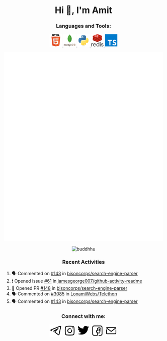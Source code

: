 <h1 align="center">Hi 👋, I'm Amit</h1>

<h3 align="center">Languages and Tools:</h3>

<p align="center"> <a href="https://www.w3.org/html/" target="_blank"> <img src="https://raw.githubusercontent.com/devicons/devicon/master/icons/html5/html5-original-wordmark.svg" alt="html5" width="40" height="40"/> </a> <a href="https://www.mongodb.com/" target="_blank"> <img src="https://raw.githubusercontent.com/devicons/devicon/master/icons/mongodb/mongodb-original-wordmark.svg" alt="mongodb" width="40" height="40"/> </a> <a href="https://www.python.org" target="_blank"> <img src="https://raw.githubusercontent.com/devicons/devicon/master/icons/python/python-original.svg" alt="python" width="40" height="40"/> </a> <a href="https://redis.io" target="_blank"> <img src="https://raw.githubusercontent.com/devicons/devicon/master/icons/redis/redis-original-wordmark.svg" alt="redis" width="40" height="40"/> </a> <a href="https://www.typescriptlang.org/" target="_blank"> <img src="https://raw.githubusercontent.com/devicons/devicon/master/icons/typescript/typescript-original.svg" alt="typescript" width="40" height="40"/> </a> </p>

<p align="center"><img src="assets/stats.svg" alt="buddhhu" /></p>

<p align="center"><img src="https://github-readme-streak-stats.herokuapp.com/?user=buddhhu" alt="buddhhu" /></p>

<h3 align="center">Recent Activities</h3>

<!--START_SECTION:activity-->
1. 🗣 Commented on [#143](https://github.com/bisoncorps/search-engine-parser/issues/143) in [bisoncorps/search-engine-parser](https://github.com/bisoncorps/search-engine-parser)
2. ❗️ Opened issue [#61](https://github.com/jamesgeorge007/github-activity-readme/issues/61) in [jamesgeorge007/github-activity-readme](https://github.com/jamesgeorge007/github-activity-readme)
3. 💪 Opened PR [#148](https://github.com/bisoncorps/search-engine-parser/pull/148) in [bisoncorps/search-engine-parser](https://github.com/bisoncorps/search-engine-parser)
4. 🗣 Commented on [#3085](https://github.com/LonamiWebs/Telethon/issues/3085) in [LonamiWebs/Telethon](https://github.com/LonamiWebs/Telethon)
5. 🗣 Commented on [#143](https://github.com/bisoncorps/search-engine-parser/issues/143) in [bisoncorps/search-engine-parser](https://github.com/bisoncorps/search-engine-parser)
<!--END_SECTION:activity-->

<h3 align="center">Connect with me:</h3>

<p align="center">
<a href="https://t.me/buddhhu"><img src="assets/tg.png" height=40px width=40px alt="buddhhu"></img></a>
<a href="https://www.instagram.com/_itz_._amit_/"><img src="assets/ig.png" height=40px width=40px alt="_itz_._amit_"></img></a>
<a href="https://twitter.com/kumar___amit"><img src="assets/twtt.png" height=40px width=40px alt="kumar___amit"></img></a>
<a href="https://www.facebook.com/profile.php?id=100007712795589"><img src="assets/fb.png" height=40px weight=40px alt="Amit Sharma"></img></a>
<a href="https://mail.google.com/mail/u/?authuser=amitsharma123234@gmail.com"><img src="assets/mail.png" height=40px width=40px alt="amitsharma123234@gmail.com"></img></a>
</p>
